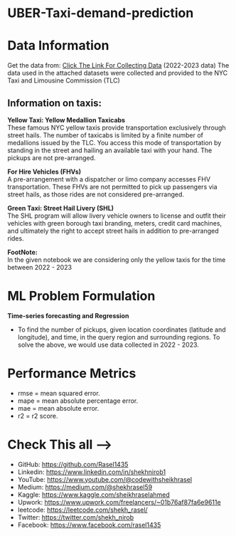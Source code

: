# UBER-Taxi-demand-prediction
# Data Information
Get the data from: [Click The Link For Collecting Data](https://www.nyc.gov/site/tlc/about/tlc-trip-record-data.page) (2022-2023 data) The data used in the attached datasets were collected and provided to the NYC Taxi and Limousine Commission (TLC)

## Information on taxis:
<b> Yellow Taxi: Yellow Medallion Taxicabs </b> <br>
These famous NYC yellow taxis provide transportation exclusively through street hails. The number of taxicabs is limited by a finite number of medallions issued by the TLC. You access this mode of transportation by standing in the street and hailing an available taxi with your hand. The pickups are not pre-arranged.

<b> For Hire Vehicles (FHVs) </b> <br>
A pre-arrangement with a dispatcher or limo company accesses FHV transportation. These FHVs are not permitted to pick up passengers via street hails, as those rides are not considered pre-arranged.

<b> Green Taxi: Street Hail Livery (SHL) </b> <br>
The SHL program will allow livery vehicle owners to license and outfit their vehicles with green borough taxi branding, meters, credit card machines, and ultimately the right to accept street hails in addition to pre-arranged rides.


<b> FootNote: </b> <br>
In the given notebook we are considering only the yellow taxis for the time between 2022 - 2023
# ML Problem Formulation
<b> Time-series forecasting and Regression </b>


- To find the number of pickups, given location coordinates (latitude and longitude), and time, in the query region and surrounding regions.
To solve the above, we would use data collected in 2022 - 2023.

# Performance Metrics
- rmse = mean squared error.
- mape = mean absolute percentage error.
- mae = mean absolute error.
- r2 = r2 score.



# Check This all -->

- GitHub: https://github.com/Rasel1435
- Linkedin: https://www.linkedin.com/in/shekhnirob1
- YouTube: https://www.youtube.com/@codewithsheikhrasel
- Medium: https://medium.com/@shekhrasel59
- Kaggle: https://www.kaggle.com/sheikhraselahmed
- Upwork: https://www.upwork.com/freelancers/~01b76af87fa6e9611e
- leetcode: https://leetcode.com/shekh_rasel/
- Twitter: https://twitter.com/shekh_nirob
- Facebook: https://www.facebook.com/rasel1435
